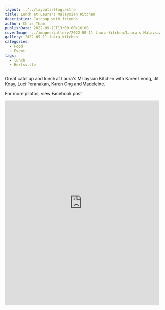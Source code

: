 ```yaml
---
layout: ../../layouts/blog.astro
title: Lunch at Laura's Malaysian Kitchen
description: Catchup with friends
author: Chris Tham
publishDate: 2022-09-11T13:00:00+10:00
coverImage: ../images/gallery/2022-09-11-laura-kitchen/Laura's Malaysian Kitchen.jpeg
gallery: 2022-09-11-laura-kitchen
categories:
  - Food
  - Event
tags:
  - lunch
  - Hurtsville
---
```


Great catchup and lunch at Laura's Malaysian Kitchen with Karen Leong, Jit Koay, Luci Peranakan, Karen Ong and Madeleine.

For more photos, view Facebook post:

<iframe src="https://www.facebook.com/plugins/post.php?href=https%3A%2F%2Fwww.facebook.com%2Fchris1.tham%2Fposts%2Fpfbid0KDQQnMg2qJBd8qVkt1eiKLDfVYJH8heuh4TudUkZLgAyn6vmV1B6HPMFJ3eEL4Q6l&show_text=true&width=500" width="500" height="665" style="border:none;overflow:hidden" scrolling="no" frameborder="0" allowfullscreen="true" allow="autoplay; clipboard-write; encrypted-media; picture-in-picture; web-share"></iframe>
